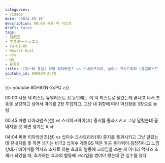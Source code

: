 ```yaml
---
categories:
- videos
date: '2024-03-16'
description: 00:00 사용 덱 리스트
draft: false
tags:
- 遊戯王
- マスターデュエル
- Yu-Gi-Oh
- Master Duel
- 마듀
- MD
- 유희왕
title: '[마스터 듀얼] 파병 티아라멘츠 vs 스네이크아이, 십이수 크샤트리라 [듀얼리스트 컵]'
youtube_id: 8DH9ZN-2cPQ
---
```



{{< youtube 8DH9ZN-2cPQ >}}

00:00 사용 덱 리스트
듀얼리스트 컵 동안에는 이 덱 리스트로 달렸는데 끝나고 나서 초동을 보강하고 싶어서 마레를 2장 투입하고, 그냥 내 취향에 따라 마신왕을 3장으로 늘림

00:45 파병 티아라멘츠(선) vs 스네이크아이(후)
증지를 통과시키고 그냥 달렸는데 끝내지를 못 하면 생기는 비극

04:04 파병 티아라멘츠(선) vs 십이수 크샤트리라(후)
증지를 통과시키고 그냥 달렸는데 끝내지를 못 하면 생기는 비극2
십이수 계열GS 덱은 후공 돌파력이 굉장하다고 느낌
상대가 바이퍼를 액시즈 소재로 하는 효과의 발동에 크라임을 쓰는 게 아니라 액시즈 소재가 되었을 때, 추가하는 효과의 발동에 크라임을 썼어야 했는데 큰 실수를 했다